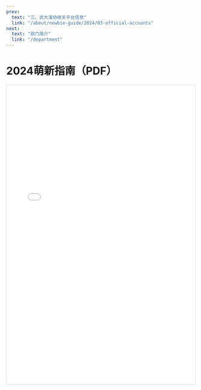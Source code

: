 ```yaml
---
prev:
  text: "三、武大漫协相关平台信息"
  link: "/about/newbie-guide/2024/03-official-accounts"
next:
  text: "部门简介"
  link: "/department"
---
```


# 2024萌新指南（PDF）

<iframe 
  src="/pdfjs/web/viewer.html?file=/about/newbie-guide/2024/2024漫协萌新指南.pdf" 
  width="100%" 
  height="800px" 
  style="border: 1px solid #ddd;">
</iframe>